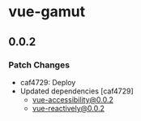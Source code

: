 # vue-gamut

## 0.0.2

### Patch Changes

- caf4729: Deploy
- Updated dependencies [caf4729]
  - vue-accessibility@0.0.2
  - vue-reactively@0.0.2
